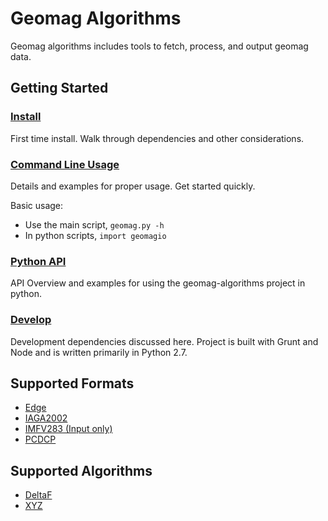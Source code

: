 Geomag Algorithms
=================

Geomag algorithms includes tools to fetch, process, and output geomag data.


## Getting Started

### [Install](./docs/install.md)
First time install. Walk through dependencies and other considerations.

### [Command Line Usage](./docs/usage.md)
Details and examples for proper usage. Get started quickly.

Basic usage:

  - Use the main script, `geomag.py -h`
  - In python scripts, `import geomagio`

### [Python API](./docs/api.md)
API Overview and examples for using the geomag-algorithms project in python.

### [Develop](./docs/develop.md)
Development dependencies discussed here. Project is built with Grunt and Node
and is written primarily in Python 2.7.


## Supported Formats

- [Edge](./docs/io.md#Edge)
- [IAGA2002](./docs/io.md#IAGA2002)
- [IMFV283 (Input only)](./docs/io.md#IMFV283)
- [PCDCP](./docs/io.md#PCDCP)


## Supported Algorithms

- [DeltaF](./docs/algorithms/DeltaF_usage.md)
- [XYZ](./docs/algorithms/XYZ_usage.md)
